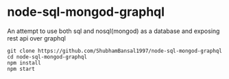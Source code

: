 # node-sql-mongod-graphql
An attempt to use both sql and nosql(mongod) as a database and exposing rest api over graphql

```
git clone https://github.com/ShubhamBansal1997/node-sql-mongod-graphql
cd node-sql-mongod-graphql
npm install
npm start
```
